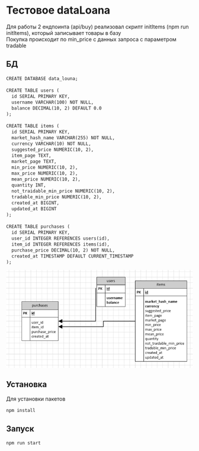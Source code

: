 # Тестовое dataLoana

Для работы 2 ендпоинта (api/buy) реализовал скрипт initItems (npm run initItems), который записывает товары в базу  
Покупка происходит по min_price с данных запроса с параметром tradable

## БД
```
CREATE DATABASE data_louna;

CREATE TABLE users (
  id SERIAL PRIMARY KEY,
  username VARCHAR(100) NOT NULL,
  balance DECIMAL(10, 2) DEFAULT 0.0
);

CREATE TABLE items (
  id SERIAL PRIMARY KEY,
  market_hash_name VARCHAR(255) NOT NULL,
  currency VARCHAR(10) NOT NULL,
  suggested_price NUMERIC(10, 2),
  item_page TEXT,
  market_page TEXT,
  min_price NUMERIC(10, 2),
  max_price NUMERIC(10, 2),
  mean_price NUMERIC(10, 2),
  quantity INT,
  not_traidable_min_price NUMERIC(10, 2),
  tradable_min_price NUMERIC(10, 2),
  created_at BIGINT,
  updated_at BIGINT
);

CREATE TABLE purchases (
  id SERIAL PRIMARY KEY,
  user_id INTEGER REFERENCES users(id),
  item_id INTEGER REFERENCES items(id),
  purchase_price DECIMAL(10, 2) NOT NULL,
  created_at TIMESTAMP DEFAULT CURRENT_TIMESTAMP
);
```

![alt text](idef1x.png)  
## Установка

Для установки пакетов

```bash
npm install
```

## Запуск

```bash
npm run start
```


